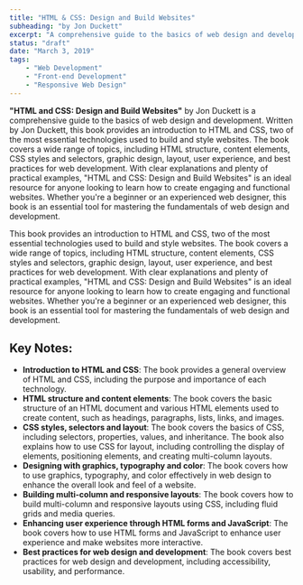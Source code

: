 ```yaml
---
title: "HTML & CSS: Design and Build Websites"
subheading: "by Jon Duckett"
excerpt: "A comprehensive guide to the basics of web design and development, a book that provides an introduction to HTML and CSS, two of the most essential technologies used to build and style websites and covers a wide range of topics, including HTML structure, content elements, CSS styles and selectors, graphic design, layout, user experience, and best practices for web development."
status: "draft"
date: "March 3, 2019"
tags:
    - "Web Development"
    - "Front-end Development"
    - "Responsive Web Design"
---
```


**"HTML and CSS: Design and Build Websites"** by Jon Duckett is a comprehensive guide to the basics of web design and development. Written by Jon Duckett, this book provides an introduction to HTML and CSS, two of the most essential technologies used to build and style websites. The book covers a wide range of topics, including HTML structure, content elements, CSS styles and selectors, graphic design, layout, user experience, and best practices for web development. With clear explanations and plenty of practical examples, "HTML and CSS: Design and Build Websites" is an ideal resource for anyone looking to learn how to create engaging and functional websites. Whether you're a beginner or an experienced web designer, this book is an essential tool for mastering the fundamentals of web design and development.

This book provides an introduction to HTML and CSS, two of the most essential technologies used to build and style websites. The book covers a wide range of topics, including HTML structure, content elements, CSS styles and selectors, graphic design, layout, user experience, and best practices for web development. With clear explanations and plenty of practical examples, "HTML and CSS: Design and Build Websites" is an ideal resource for anyone looking to learn how to create engaging and functional websites. Whether you're a beginner or an experienced web designer, this book is an essential tool for mastering the fundamentals of web design and development.

## Key Notes:

- **Introduction to HTML and CSS**: The book provides a general overview of HTML and CSS, including the purpose and importance of each technology.
- **HTML structure and content elements**: The book covers the basic structure of an HTML document and various HTML elements used to create content, such as headings, paragraphs, lists, links, and images.
- **CSS styles, selectors and layout**: The book covers the basics of CSS, including selectors, properties, values, and inheritance. The book also explains how to use CSS for layout, including controlling the display of elements, positioning elements, and creating multi-column layouts.
- **Designing with graphics, typography and color**: The book covers how to use graphics, typography, and color effectively in web design to enhance the overall look and feel of a website.
- **Building multi-column and responsive layouts**: The book covers how to build multi-column and responsive layouts using CSS, including fluid grids and media queries.
- **Enhancing user experience through HTML forms and JavaScript**: The book covers how to use HTML forms and JavaScript to enhance user experience and make websites more interactive.
- **Best practices for web design and development**: The book covers best practices for web design and development, including accessibility, usability, and performance.

